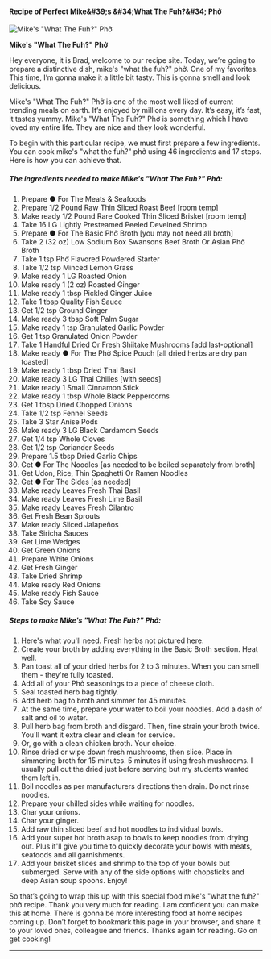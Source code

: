             

#### Recipe of Perfect Mike&amp;#39;s &amp;#34;What The Fuh?&amp;#34; Phở

![Mike's &quot;What The Fuh?&quot; Phở](https://img-global.cpcdn.com/recipes/217a286878a5f9c5/751x532cq70/mikes-what-the-fuh-ph%e1%bb%9f-recipe-main-photo.jpg)

**Mike's &quot;What The Fuh?&quot; Phở**

Hey everyone, it is Brad, welcome to our recipe site. Today, we’re going to prepare a distinctive dish, mike's "what the fuh?" phở. One of my favorites. This time, I’m gonna make it a little bit tasty. This is gonna smell and look delicious.

Mike's "What The Fuh?" Phở is one of the most well liked of current trending meals on earth. It’s enjoyed by millions every day. It’s easy, it’s fast, it tastes yummy. Mike's "What The Fuh?" Phở is something which I have loved my entire life. They are nice and they look wonderful.

To begin with this particular recipe, we must first prepare a few ingredients. You can cook mike's "what the fuh?" phở using 46 ingredients and 17 steps. Here is how you can achieve that.

##### The ingredients needed to make Mike's "What The Fuh?" Phở:

1.  Prepare ● For The Meats & Seafoods
2.  Prepare 1/2 Pound Raw Thin Sliced Roast Beef \[room temp\]
3.  Make ready 1/2 Pound Rare Cooked Thin Sliced Brisket \[room temp\]
4.  Take 16 LG Lightly Presteamed Peeled Deveined Shrimp
5.  Prepare ● For The Basic Phở Broth \[you may not need all broth\]
6.  Take 2 (32 oz) Low Sodium Box Swansons Beef Broth Or Asian Phở Broth
7.  Take 1 tsp Phở Flavored Powdered Starter
8.  Take 1/2 tsp Minced Lemon Grass
9.  Make ready 1 LG Roasted Onion
10.  Make ready 1 (2 oz) Roasted Ginger
11.  Make ready 1 tbsp Pickled Ginger Juice
12.  Take 1 tbsp Quality Fish Sauce
13.  Get 1/2 tsp Ground Ginger
14.  Make ready 3 tbsp Soft Palm Sugar
15.  Make ready 1 tsp Granulated Garlic Powder
16.  Get 1 tsp Granulated Onion Powder
17.  Take 1 Handful Dried Or Fresh Shiitake Mushrooms \[add last-optional\]
18.  Make ready ● For The Phở Spice Pouch \[all dried herbs are dry pan toasted\]
19.  Make ready 1 tbsp Dried Thai Basil
20.  Make ready 3 LG Thai Chilies \[with seeds\]
21.  Make ready 1 Small Cinnamon Stick
22.  Make ready 1 tbsp Whole Black Peppercorns
23.  Get 1 tbsp Dried Chopped Onions
24.  Take 1/2 tsp Fennel Seeds
25.  Take 3 Star Anise Pods
26.  Make ready 3 LG Black Cardamom Seeds
27.  Get 1/4 tsp Whole Cloves
28.  Get 1/2 tsp Coriander Seeds
29.  Prepare 1.5 tbsp Dried Garlic Chips
30.  Get ● For The Noodles \[as needed to be boiled separately from broth\]
31.  Get Udon, Rice, Thin Spaghetti Or Ramen Noodles
32.  Get ● For The Sides \[as needed\]
33.  Make ready Leaves Fresh Thai Basil
34.  Make ready Leaves Fresh Lime Basil
35.  Make ready Leaves Fresh Cilantro
36.  Get Fresh Bean Sprouts
37.  Make ready Sliced Jalapeños
38.  Take Siricha Sauces
39.  Get Lime Wedges
40.  Get Green Onions
41.  Prepare White Onions
42.  Get Fresh Ginger
43.  Take Dried Shrimp
44.  Make ready Red Onions
45.  Make ready Fish Sauce
46.  Take Soy Sauce

##### Steps to make Mike's "What The Fuh?" Phở:

1.  Here's what you'll need. Fresh herbs not pictured here.
2.  Create your broth by adding everything in the Basic Broth section. Heat well.
3.  Pan toast all of your dried herbs for 2 to 3 minutes. When you can smell them - they're fully toasted.
4.  Add all of your Phở seasonings to a piece of cheese cloth.
5.  Seal toasted herb bag tightly.
6.  Add herb bag to broth and simmer for 45 minutes.
7.  At the same time, prepare your water to boil your noodles. Add a dash of salt and oil to water.
8.  Pull herb bag from broth and disgard. Then, fine strain your broth twice. You'll want it extra clear and clean for service.
9.  Or, go with a clean chicken broth. Your choice.
10.  Rinse dried or wipe down fresh mushrooms, then slice. Place in simmering broth for 15 minutes. 5 minutes if using fresh mushrooms. I usually pull out the dried just before serving but my students wanted them left in.
11.  Boil noodles as per manufacturers directions then drain. Do not rinse noodles.
12.  Prepare your chilled sides while waiting for noodles.
13.  Char your onions.
14.  Char your ginger.
15.  Add raw thin sliced beef and hot noodles to individual bowls.
16.  Add your super hot broth asap to bowls to keep noodles from drying out. Plus it'll give you time to quickly decorate your bowls with meats, seafoods and all garnishments.
17.  Add your brisket slices and shrimp to the top of your bowls but submerged. Serve with any of the side options with chopsticks and deep Asian soup spoons. Enjoy!

So that’s going to wrap this up with this special food mike's "what the fuh?" phở recipe. Thank you very much for reading. I am confident you can make this at home. There is gonna be more interesting food at home recipes coming up. Don’t forget to bookmark this page in your browser, and share it to your loved ones, colleague and friends. Thanks again for reading. Go on get cooking!

* * *